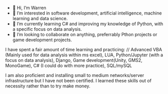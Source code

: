 - 👋 Hi, I’m Warren
- 👀 I’m interested in software development, artificial intelligence, machine learning and data science. 
- 🌱 I’m currently learning C# and improving my knowledge of Python, with a specific focus on data analysis.
- 💞️ I’m looking to collaborate on anything, preferrably Pthon projects or game development projects. 


I have spent a fair amount of time learning and practicing:
//  Advanced VBA (Mainly used for data analysis within ms excel),
LUA,
Python/Jupyter (with a focus on data analysis),
Django, Game development(Unity, GMS2, MonoGame),
C# (I could do with more practice),
SQL/mySQL

I am also proficient and installing small to medium networks/server infrastructure but I have not been certified. I learned these skills out of necessity rather than to try make money. 

<!---
Striif3/Striif3 is a ✨ special ✨ repository because its `README.md` (this file) appears on your GitHub profile.
You can click the Preview link to take a look at your changes.
--->
